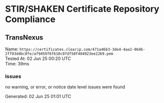 # STIR/SHAKEN Certificate Repository Compliance

## TransNexus

Name: `https://certificates.clearip.com/471a46b3-3de4-4aa2-964b-2ff03ddbc8fe/af9459f6f610c07df50f404923ee2269.pem`\
Tested At: 02 Jun 25 00:20 UTC\
Time: 39ms

### Issues

no warning, or error, or notice date level issues were found

Generated: 02 Jun 25 01:01 UTC